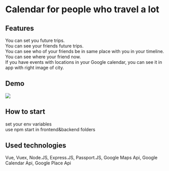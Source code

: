 # Сalendar for people who travel a lot
## Features
You can set you future trips.  
You can see your friends future trips.  
You can see who of your friends be in same place with you in your timeline.  
You can see where your friend now.  
If you have events with locations in your Google calendar, you can see it in app with right image of city.  
## Demo
![](https://github.com/Maklayna/nomad-react/blob/master/nomad.gif)
## How to start
set your env variables  
use npm start in frontend&backend folders
## Used technologies
Vue, Vuex, Node.JS, Express.JS, Passport.JS, Google Maps Api, Google Calendar Api, Google Place Api
